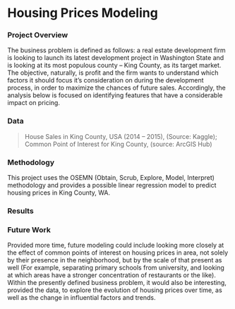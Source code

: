 # Housing Prices Modeling


### Project Overview
The business problem is defined as follows: a real estate development firm is looking to launch its latest development project in Washington State and is looking at its most populous county – King County, as its target market. 
The objective, naturally, is profit and the firm wants to understand which factors it should focus it’s consideration on during the development process, in order to maximize the chances of future sales.  Accordingly, the analysis below is focused on identifying features that have a considerable impact on pricing. 

### Data
>	House Sales in King County, USA (2014 – 2015), (Source: Kaggle); 
>	Common Point of Interest for King County, (source: ArcGIS Hub)

### Methodology
This project uses the OSEMN (Obtain, Scrub, Explore, Model, Interpret) methodology and provides a possible linear regression model to predict housing prices in King County, WA. 

### Results








### Future Work
Provided more time, future modeling could include looking more closely at the effect of common points of interest on housing prices in area, not solely by their presence in the neighborhood, but by the scale of that present as well (For example, separating primary schools from university, and looking at which areas have a stronger concentration of restaurants or the like). 
Within the presently defined business problem, it would also be interesting, provided the data, to explore the evolution of housing prices over time, as well as the change in influential factors and trends. 


